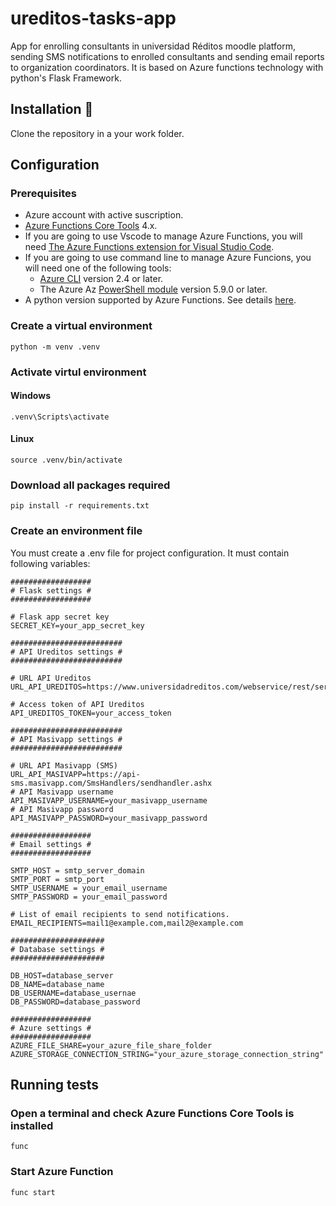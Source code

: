 # ureditos-tasks-app
App for enrolling consultants in universidad Réditos moodle platform, sending SMS notifications to enrolled consultants and sending email reports to organization coordinators. It is based on Azure functions technology with python's Flask Framework.

## Installation 🔧

Clone the repository in a your work folder.

## Configuration

### Prerequisites

* Azure account with active suscription.
* [Azure Functions Core Tools](https://docs.microsoft.com/en-us/azure/azure-functions/functions-run-local?tabs=v4%2Cwindows%2Ccsharp%2Cportal%2Cbash) 4.x.
* If you are going to use Vscode to manage Azure Functions, you will need [The Azure Functions extension for Visual Studio Code](https://marketplace.visualstudio.com/items?itemName=ms-azuretools.vscode-azurefunctions).
* If you are going to use command line to manage Azure Funcions, you will need one of the following tools:
  * [Azure CLI](https://docs.microsoft.com/en-us/cli/azure/install-azure-cli) version 2.4 or later.
  * The Azure Az [PowerShell module](https://docs.microsoft.com/en-us/powershell/azure/install-az-ps) version 5.9.0 or later.
* A python version supported by Azure Functions. See details [here](https://docs.microsoft.com/en-us/azure/azure-functions/supported-languages#languages-by-runtime-version).

### Create a virtual environment
```
python -m venv .venv
```
### Activate virtul environment

#### Windows
```
.venv\Scripts\activate
```
#### Linux
```
source .venv/bin/activate
```
### Download all packages required
```
pip install -r requirements.txt
```
### Create an environment file

You must create a .env file for project configuration. It must contain following variables:

```
##################
# Flask settings #
##################

# Flask app secret key
SECRET_KEY=your_app_secret_key

#########################
# API Ureditos settings #
#########################

# URL API Ureditos
URL_API_UREDITOS=https://www.universidadreditos.com/webservice/rest/server.php

# Access token of API Ureditos
API_UREDITOS_TOKEN=your_access_token

#########################
# API Masivapp settings #
#########################

# URL API Masivapp (SMS)
URL_API_MASIVAPP=https://api-sms.masivapp.com/SmsHandlers/sendhandler.ashx
# API Masivapp username
API_MASIVAPP_USERNAME=your_masivapp_username
# API Masivapp password
API_MASIVAPP_PASSWORD=your_masivapp_password

##################
# Email settings #
##################

SMTP_HOST = smtp_server_domain
SMTP_PORT = smtp_port
SMTP_USERNAME = your_email_username
SMTP_PASSWORD = your_email_password

# List of email recipients to send notifications.
EMAIL_RECIPIENTS=mail1@example.com,mail2@example.com

#####################
# Database settings #
#####################

DB_HOST=database_server
DB_NAME=database_name
DB_USERNAME=database_usernae
DB_PASSWORD=database_password

##################
# Azure settings #
##################
AZURE_FILE_SHARE=your_azure_file_share_folder
AZURE_STORAGE_CONNECTION_STRING="your_azure_storage_connection_string"

```

## Running tests
### Open a terminal and check Azure Functions Core Tools is installed
```
func
```
### Start Azure Function
```
func start
```


